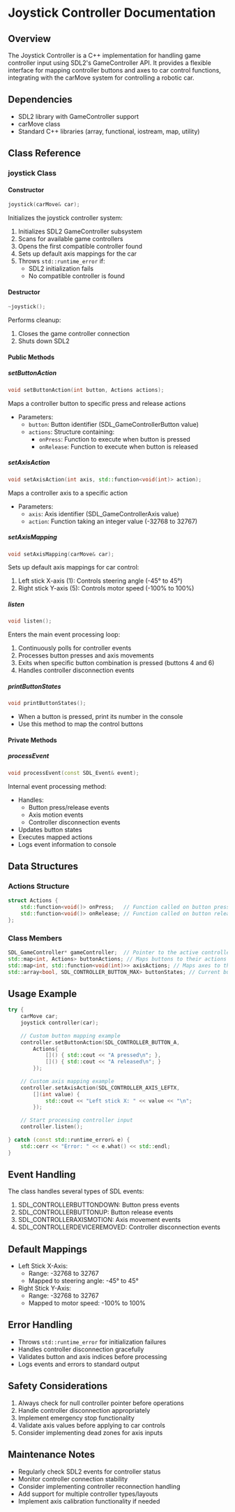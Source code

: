 # Joystick Controller Documentation

## Overview
The Joystick Controller is a C++ implementation for handling game controller input using SDL2's GameController API. It provides a flexible interface for mapping controller buttons and axes to car control functions, integrating with the carMove system for controlling a robotic car.

## Dependencies
- SDL2 library with GameController support
- carMove class
- Standard C++ libraries (array, functional, iostream, map, utility)

## Class Reference

### joystick Class

#### Constructor
```cpp
joystick(carMove& car);
```
Initializes the joystick controller system:
1. Initializes SDL2 GameController subsystem
2. Scans for available game controllers
3. Opens the first compatible controller found
4. Sets up default axis mappings for the car
5. Throws `std::runtime_error` if:
   - SDL2 initialization fails
   - No compatible controller is found

#### Destructor
```cpp
~joystick();
```
Performs cleanup:
1. Closes the game controller connection
2. Shuts down SDL2

#### Public Methods

##### setButtonAction
```cpp
void setButtonAction(int button, Actions actions);
```
Maps a controller button to specific press and release actions
- Parameters:
  - `button`: Button identifier (SDL_GameControllerButton value)
  - `actions`: Structure containing:
    - `onPress`: Function to execute when button is pressed
    - `onRelease`: Function to execute when button is released

##### setAxisAction
```cpp
void setAxisAction(int axis, std::function<void(int)> action);
```
Maps a controller axis to a specific action
- Parameters:
  - `axis`: Axis identifier (SDL_GameControllerAxis value)
  - `action`: Function taking an integer value (-32768 to 32767)

##### setAxisMapping
```cpp
void setAxisMapping(carMove& car);
```
Sets up default axis mappings for car control:
1. Left stick X-axis (1): Controls steering angle (-45° to 45°)
2. Right stick Y-axis (5): Controls motor speed (-100% to 100%)

##### listen
```cpp
void listen();
```
Enters the main event processing loop:
1. Continuously polls for controller events
2. Processes button presses and axis movements
3. Exits when specific button combination is pressed (buttons 4 and 6)
4. Handles controller disconnection events

##### printButtonStates
```cpp
void printButtonStates();
```
- When a button is pressed, print its number in the console
- Use this method to map the control buttons

#### Private Methods

##### processEvent
```cpp
void processEvent(const SDL_Event& event);
```
Internal event processing method:
- Handles:
  - Button press/release events
  - Axis motion events
  - Controller disconnection events
- Updates button states
- Executes mapped actions
- Logs event information to console

## Data Structures

### Actions Structure
```cpp
struct Actions {
    std::function<void()> onPress;   // Function called on button press
    std::function<void()> onRelease; // Function called on button release
};
```

### Class Members
```cpp
SDL_GameController* gameController;  // Pointer to the active controller
std::map<int, Actions> buttonActions; // Maps buttons to their actions
std::map<int, std::function<void(int)>> axisActions; // Maps axes to their actions
std::array<bool, SDL_CONTROLLER_BUTTON_MAX> buttonStates; // Current button states
```

## Usage Example

```cpp
try {
    carMove car;
    joystick controller(car);
    
    // Custom button mapping example
    controller.setButtonAction(SDL_CONTROLLER_BUTTON_A, 
        Actions{
            []() { std::cout << "A pressed\n"; },
            []() { std::cout << "A released\n"; }
        });
    
    // Custom axis mapping example
    controller.setAxisAction(SDL_CONTROLLER_AXIS_LEFTX,
        [](int value) {
            std::cout << "Left stick X: " << value << "\n";
        });
    
    // Start processing controller input
    controller.listen();
    
} catch (const std::runtime_error& e) {
    std::cerr << "Error: " << e.what() << std::endl;
}
```

## Event Handling
The class handles several types of SDL events:
1. SDL_CONTROLLERBUTTONDOWN: Button press events
2. SDL_CONTROLLERBUTTONUP: Button release events
3. SDL_CONTROLLERAXISMOTION: Axis movement events
4. SDL_CONTROLLERDEVICEREMOVED: Controller disconnection events

## Default Mappings
- Left Stick X-Axis:
  - Range: -32768 to 32767
  - Mapped to steering angle: -45° to 45°
- Right Stick Y-Axis:
  - Range: -32768 to 32767
  - Mapped to motor speed: -100% to 100%

## Error Handling
- Throws `std::runtime_error` for initialization failures
- Handles controller disconnection gracefully
- Validates button and axis indices before processing
- Logs events and errors to standard output

## Safety Considerations
1. Always check for null controller pointer before operations
2. Handle controller disconnection appropriately
3. Implement emergency stop functionality
4. Validate axis values before applying to car controls
5. Consider implementing dead zones for axis inputs

## Maintenance Notes
- Regularly check SDL2 events for controller status
- Monitor controller connection stability
- Consider implementing controller reconnection handling
- Add support for multiple controller types/layouts
- Implement axis calibration functionality if needed
